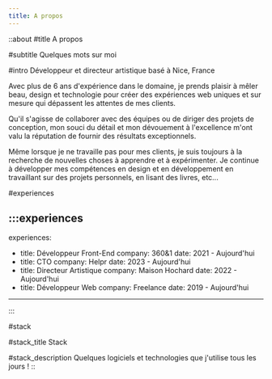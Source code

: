 ```yaml
---
title: A propos
---
```


::about
#title
A propos

#subtitle
Quelques mots sur moi

#intro
Développeur et directeur artistique basé à Nice, France

Avec plus de 6 ans d'expérience dans le domaine, je prends plaisir à mêler beau, design et technologie pour créer des expériences web uniques et sur mesure qui dépassent les attentes de mes clients.

Qu'il s'agisse de collaborer avec des équipes ou de diriger des projets de conception, mon souci du détail et mon dévouement à l'excellence m'ont valu la réputation de fournir des résultats exceptionnels.

Même lorsque je ne travaille pas pour mes clients, je suis toujours à la recherche de nouvelles choses à apprendre et à expérimenter. Je continue à développer mes compétences en design et en développement en travaillant sur des projets personnels, en lisant des livres, etc...

#experiences
<!-- prettier-ignore-start -->
:::experiences
---
experiences:
  - title: Développeur Front-End
    company: 360&1
    date: 2021 - Aujourd'hui
  - title: CTO
    company: Helpr
    date: 2023 - Aujourd'hui
  - title: Directeur Artistique
    company: Maison Hochard
    date: 2022 - Aujourd'hui
  - title: Développeur Web
    company: Freelance
    date: 2019 - Aujourd'hui
---
:::
<!-- prettier-ignore-end -->

#stack

#stack_title
Stack

#stack_description
Quelques logiciels et technologies que j'utilise tous les jours !
::
